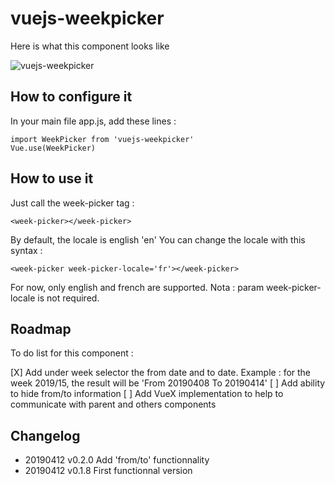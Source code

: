 # vuejs-weekpicker

Here is what this component looks like

![vuejs-weekpicker](https://user-images.githubusercontent.com/425998/56010974-fe95b100-5ce5-11e9-8136-180d7535e352.png)


## How to configure it

In your main file app.js, add these lines :

```
import WeekPicker from 'vuejs-weekpicker'
Vue.use(WeekPicker)
```

## How to use it 

Just call the week-picker tag :

```
<week-picker></week-picker>
```

By default, the locale is english 'en'
You can change the locale with this syntax :

```
<week-picker week-picker-locale='fr'></week-picker>
```

For now, only english and french are supported.
Nota : param week-picker-locale is not required.

## Roadmap

To do list for this component :

[X] Add under week selector the from date and to date. Example : for the week 2019/15, the result will be 'From 20190408 To 20190414'
[ ] Add ability to hide from/to information
[ ] Add VueX implementation to help to communicate with parent and others components

## Changelog
- 20190412 v0.2.0 Add 'from/to' functionnality
- 20190412 v0.1.8 First functionnal version 
